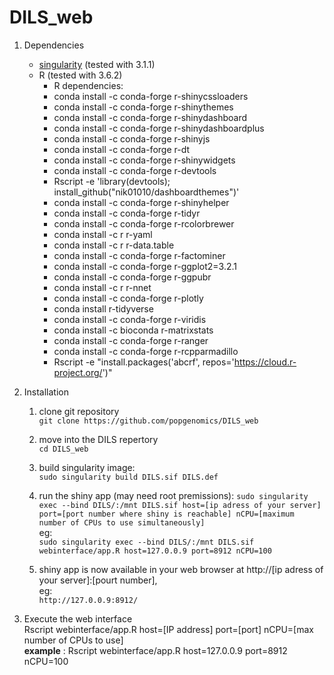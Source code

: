 # DILS_web

1. Dependencies
	- [singularity](https://sylabs.io/docs/) (tested with 3.1.1) 
	- R (tested with 3.6.2)
		- R dependencies:
		- conda install  -c conda-forge r-shinycssloaders
		- conda install  -c conda-forge r-shinythemes
		- conda install  -c conda-forge r-shinydashboard
		- conda install  -c conda-forge r-shinydashboardplus
        - conda install  -c conda-forge r-shinyjs
        - conda install  -c conda-forge r-dt
        - conda install  -c conda-forge r-shinywidgets
        - conda install  -c conda-forge r-devtools
        - Rscript -e 'library(devtools); install_github("nik01010/dashboardthemes")'
        - conda install  -c conda-forge r-shinyhelper
        - conda install  -c conda-forge r-tidyr
        - conda install  -c conda-forge r-rcolorbrewer
        - conda install  -c r r-yaml
        - conda install  -c r r-data.table
        - conda install  -c conda-forge r-factominer
        - conda install  -c conda-forge r-ggplot2=3.2.1
        - conda install  -c conda-forge r-ggpubr
        - conda install  -c r r-nnet
        - conda install  -c conda-forge r-plotly
        - conda install  r-tidyverse
        - conda install  -c conda-forge r-viridis
        - conda install  -c bioconda r-matrixstats
        - conda install  -c conda-forge r-ranger
        - conda install  -c conda-forge r-rcpparmadillo
        - Rscript -e "install.packages('abcrf', repos='https://cloud.r-project.org/')"
	
2. Installation
	1. clone git repository  
	`git clone https://github.com/popgenomics/DILS_web`  

	2. move into the DILS repertory  
	`cd DILS_web`  
		
	3. build singularity image:  
	`sudo singularity build DILS.sif DILS.def`  
	
	4. run the shiny app (may need root premissions):
	`sudo singularity exec --bind DILS/:/mnt DILS.sif host=[ip adress of your server] port=[port number where shiny is reachable] nCPU=[maximum number of CPUs to use simultaneously]`  
	 eg:  
	`sudo singularity exec --bind DILS/:/mnt DILS.sif webinterface/app.R host=127.0.0.9 port=8912 nCPU=100`
	
	5. shiny app is now available in your web browser at http://[ip adress of your server]:[pourt number],  
	eg:  
	`http://127.0.0.9:8912/`

3. Execute the web interface  
	Rscript webinterface/app.R host=[IP address] port=[port] nCPU=[max number of CPUs to use]  
	__example__ : Rscript webinterface/app.R host=127.0.0.9 port=8912 nCPU=100

